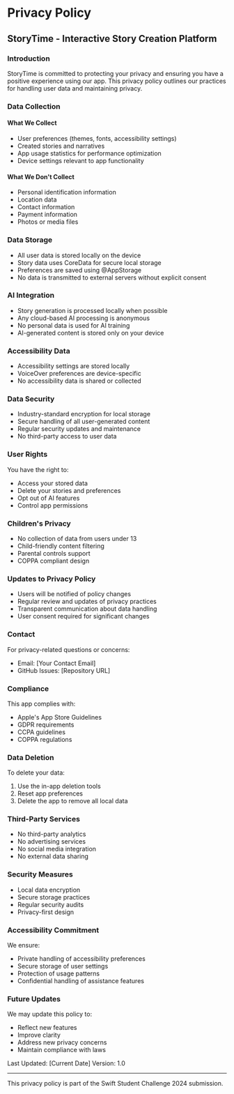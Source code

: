 # Privacy Policy
## StoryTime - Interactive Story Creation Platform

### Introduction
StoryTime is committed to protecting your privacy and ensuring you have a positive experience using our app. This privacy policy outlines our practices for handling user data and maintaining privacy.

### Data Collection
#### What We Collect
- User preferences (themes, fonts, accessibility settings)
- Created stories and narratives
- App usage statistics for performance optimization
- Device settings relevant to app functionality

#### What We Don't Collect
- Personal identification information
- Location data
- Contact information
- Payment information
- Photos or media files

### Data Storage
- All user data is stored locally on the device
- Story data uses CoreData for secure local storage
- Preferences are saved using @AppStorage
- No data is transmitted to external servers without explicit consent

### AI Integration
- Story generation is processed locally when possible
- Any cloud-based AI processing is anonymous
- No personal data is used for AI training
- AI-generated content is stored only on your device

### Accessibility Data
- Accessibility settings are stored locally
- VoiceOver preferences are device-specific
- No accessibility data is shared or collected

### Data Security
- Industry-standard encryption for local storage
- Secure handling of all user-generated content
- Regular security updates and maintenance
- No third-party access to user data

### User Rights
You have the right to:
- Access your stored data
- Delete your stories and preferences
- Opt out of AI features
- Control app permissions

### Children's Privacy
- No collection of data from users under 13
- Child-friendly content filtering
- Parental controls support
- COPPA compliant design

### Updates to Privacy Policy
- Users will be notified of policy changes
- Regular review and updates of privacy practices
- Transparent communication about data handling
- User consent required for significant changes

### Contact
For privacy-related questions or concerns:
- Email: [Your Contact Email]
- GitHub Issues: [Repository URL]

### Compliance
This app complies with:
- Apple's App Store Guidelines
- GDPR requirements
- CCPA guidelines
- COPPA regulations

### Data Deletion
To delete your data:
1. Use the in-app deletion tools
2. Reset app preferences
3. Delete the app to remove all local data

### Third-Party Services
- No third-party analytics
- No advertising services
- No social media integration
- No external data sharing

### Security Measures
- Local data encryption
- Secure storage practices
- Regular security audits
- Privacy-first design

### Accessibility Commitment
We ensure:
- Private handling of accessibility preferences
- Secure storage of user settings
- Protection of usage patterns
- Confidential handling of assistance features

### Future Updates
We may update this policy to:
- Reflect new features
- Improve clarity
- Address new privacy concerns
- Maintain compliance with laws

Last Updated: [Current Date]
Version: 1.0

---

This privacy policy is part of the Swift Student Challenge 2024 submission. 